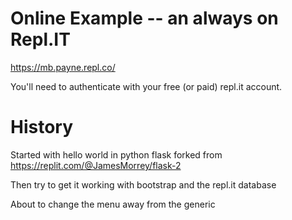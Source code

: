 # Online Example -- an always on Repl.IT

https://mb.payne.repl.co/

You'll need to authenticate with your free (or paid) repl.it account.

# History
Started with hello world in python flask forked from https://replit.com/@JamesMorrey/flask-2

Then try to get it working with bootstrap and the repl.it database

About to change the menu away from the generic

